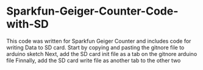 # Sparkfun-Geiger-Counter-Code-with-SD
This code was written for Sparkfun Geiger Counter and includes code for writing Data to SD card.
Start by copying and pasting the gitnore file to arduino sketch
Next, add the SD card init file as a tab on the gitnore arduino file
Finnally, add the SD card write file as another tab to the other two
